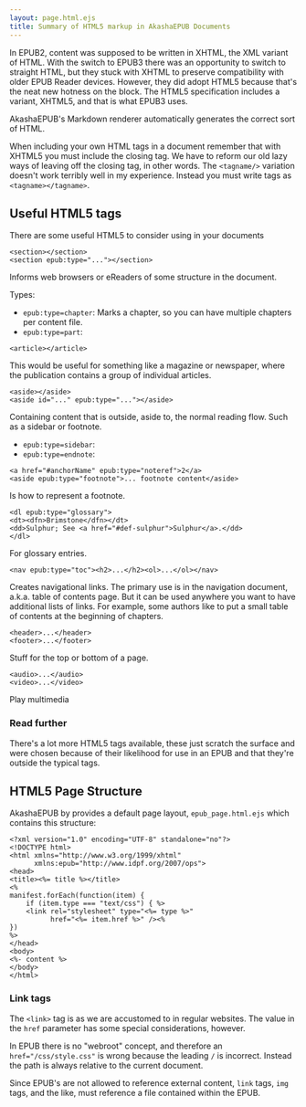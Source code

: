 ```yaml
---
layout: page.html.ejs
title: Summary of HTML5 markup in AkashaEPUB Documents
---
```


In EPUB2, content was supposed to be written in XHTML, the XML variant of HTML.  With the switch to EPUB3 there was an opportunity to switch to straight HTML, but they stuck with XHTML to preserve compatibility with older EPUB Reader devices.  However, they did adopt HTML5 because that's the neat new hotness on the block.  The HTML5 specification includes a variant, XHTML5, and that is what EPUB3 uses.

AkashaEPUB's Markdown renderer automatically generates the correct sort of HTML.

When including your own HTML tags in a document remember that with XHTML5 you must include the closing tag.  We have to reform our old lazy ways of leaving off the closing tag, in other words.  The ```<tagname/>``` variation doesn't work terribly well in my experience.  Instead you must write tags as ```<tagname></tagname>```.

## Useful HTML5 tags

There are some useful HTML5 to consider using in your documents

```
<section></section>
<section epub:type="..."></section>
```

Informs web browsers or eReaders of some structure in the document.

Types:
  * `epub:type=chapter`:  Marks a chapter, so you can have multiple chapters per content file.
  * `epub:type=part`:


```
<article></article>
```

This would be useful for something like a magazine or newspaper, where the publication contains a group of individual articles.

```
<aside></aside>
<aside id="..." epub:type="..."></aside>
```

Containing content that is outside, aside to, the normal reading flow.  Such as a sidebar or footnote.
  * `epub:type=sidebar`:
  * `epub:type=endnote`:


```
<a href="#anchorName" epub:type="noteref">2</a>
<aside epub:type="footnote">... footnote content</aside>
```

Is how to represent a footnote.

```
<dl epub:type="glossary">
<dt><dfn>Brimstone</dfn></dt>
<dd>Sulphur; See <a href="#def-sulphur">Sulphur</a>.</dd>
</dl>
```

For glossary entries.


```
<nav epub:type="toc"><h2>...</h2><ol>...</ol></nav>
```

Creates navigational links.  The primary use is in the navigation document, a.k.a. table of contents page.  But it can be used anywhere you want to have additional lists of links.  For example, some authors like to put a small table of contents at the beginning of chapters.

```
<header>...</header>
<footer>...</footer>
```

Stuff for the top or bottom of a page.

```
<audio>...</audio>
<video>...</video>
```

Play multimedia

### Read further

There's a lot more HTML5 tags available, these just scratch the surface and were chosen because of their likelihood for use in an EPUB and that they're outside the typical tags.

## HTML5 Page Structure

AkashaEPUB by provides a default page layout, `epub_page.html.ejs` which contains this structure:

```
<?xml version="1.0" encoding="UTF-8" standalone="no"?>
<!DOCTYPE html>
<html xmlns="http://www.w3.org/1999/xhtml"
      xmlns:epub="http://www.idpf.org/2007/ops">
<head>
<title><%= title %></title>
<%
manifest.forEach(function(item) {
    if (item.type === "text/css") { %>
    <link rel="stylesheet" type="<%= type %>"
          href="<%= item.href %>" /><%
})
%>
</head>
<body>
<%- content %>
</body>
</html>
```


### Link tags

The `<link>` tag is as we are accustomed to in regular websites.  The value in the `href` parameter has some special considerations, however.

In EPUB there is no "webroot" concept, and therefore an `href="/css/style.css"` is wrong because the leading `/` is incorrect.  Instead the path is always relative to the current document.

Since EPUB's are not allowed to reference external content, `link` tags, `img` tags, and the like, must reference a file contained within the EPUB.

